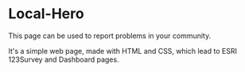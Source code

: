 # Local-Hero
This page can be used to report problems in your community.

It's a simple web page, made with HTML and CSS, which lead to ESRI 123Survey and Dashboard pages.
